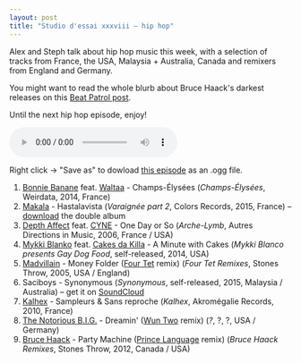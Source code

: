 ```yaml
---
layout: post
title: "Studio d'essai xxxviii – hip hop"
---
```


Alex and Steph talk about hip hop music this week, with a selection of tracks from France, the USA, Malaysia + Australia, Canada and remixers from England and Germany.

You might want to read the whole blurb about Bruce Haack's darkest releases on this [Beat Patrol post](https://beatpatrol.wordpress.com/2008/09/18/bruce-haack-haackula-2008/).

Until the next hip hop episode, enjoy!

<audio src="https://raw.githubusercontent.com/studio-dessai/podcasts/master/2015-04-23%20studio%20d%27essai%20xxxviii.ogg" controls>
Your browser cannot play embedded audio. Download a better browser: but in the meantime, listen to the episode by downloading it below.
</audio>

Right click → "Save as" to dowload <a
href="https://raw.githubusercontent.com/studio-dessai/podcasts/master/2015-04-23%20studio%20d%27essai%20xxxviii.ogg">this episode</a> as an .ogg file.

1. [Bonnie Banane](http://musicbrainz.org/artist/fbeeac8c-5a26-4d7a-af73-15390fba3c6a) feat. [Waltaa](http://musicbrainz.org/artist/bddfa341-7e41-42b2-b786-f772ed4163ac) - Champs-Élysées (_Champs-Élysées_, Weirdata, 2014, France)
1. [Makala](http://musicbrainz.org/artist/631fbbab-7bc2-48d2-a5ae-9ddc71756806) - Hastalavista (_Varaignée part 2_, Colors Records, 2015, France) – [download](http://www.makala.ch/) the double album
1. [Depth Affect](http://musicbrainz.org/artist/bcff6798-9446-4aae-8a41-698d363e4147) feat. [CYNE](http://musicbrainz.org/artist/807b64cd-585e-4433-95ac-b06842574bfa) - One Day or So (_Arche-Lymb_, Autres Directions in Music, 2006, France / USA)
1. [Mykki Blanko](http://musicbrainz.org/artist/d4fa908d-9513-4d20-a04e-e605282e7a64) feat. [Cakes da Killa](http://musicbrainz.org/artist/5b9f4aeb-48eb-45b4-b231-c5e2a5bd77d5) - A Minute with Cakes (_Mykki Blanco presents Gay Dog Food_, self-released, 2014, USA)
1. [Madvillain](http://musicbrainz.org/artist/4e024037-14b7-4aea-99ad-c6ace63b9620) - Money Folder ([Four Tet](http://musicbrainz.org/artist/3bcff06f-675a-451f-9075-99e8657047e8) remix) (_Four Tet Remixes_, Stones Throw, 2005, USA / England)
1. Saciboys - Synonymous (_Synonymous_, self-released, 2015, Malaysia / Australia) – get it on [SoundCloud](https://soundcloud.com/saciboys/synonymous-prod-saci-1)
1. [Kalhex](http://musicbrainz.org/artist/111ef397-c117-4150-8e7f-e81dbd807f21) - Sampleurs & Sans reproche (_Kalhex_, Akromégalie Records, 2010, France)
1. [The Notorious B.I.G.](http://musicbrainz.org/artist/d5d97b2b-b83b-4976-814a-056d9076c8c3) - Dreamin' ([Wun Two](http://musicbrainz.org/artist/2e5fa0a4-55fb-4781-aae1-59522e677981) remix) (_?_, ?, ?, USA / Germany)
1. [Bruce Haack](http://musicbrainz.org/artist/f9b7f120-3c0d-4ada-bc14-95ad2550e9cf) - Party Machine ([Prince Language](http://musicbrainz.org/artist/383bcece-05ff-431f-a1ec-2aed77a4a2fa) remix) (_Bruce Haack Remixes_, Stones Throw, 2012, Canada / USA)